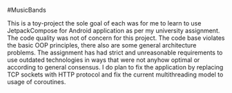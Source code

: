 #MusicBands

This is a toy-project the sole goal of each was for me to
learn to use JetpackCompose for Android application as per
my university assignment. The code quality was not of
concern for this project. The code base violates the basic
OOP principles, there also are some general architecture
problems. The assignment has had strict and unreasonable
requirements to use outdated technologies in ways that were
not anyhow optimal or according to general consensus. I do
plan to fix the application by replacing TCP sockets with
HTTP protocol and fix the current multithreading model to
usage of coroutines.
